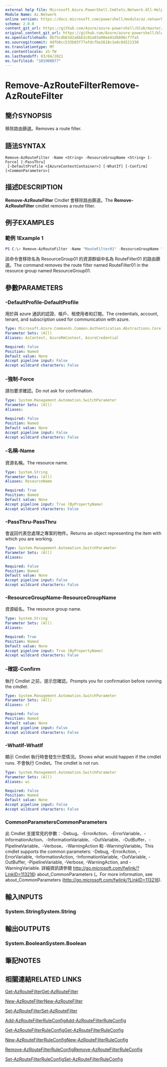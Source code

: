 ```yaml
---
external help file: Microsoft.Azure.PowerShell.Cmdlets.Network.dll-Help.xml
Module Name: Az.Network
online version: https://docs.microsoft.com/powershell/module/az.network/remove-azroutefilter
schema: 2.0.0
content_git_url: https://github.com/Azure/azure-powershell/blob/master/src/Network/Network/help/Remove-AzRouteFilter.md
original_content_git_url: https://github.com/Azure/azure-powershell/blob/master/src/Network/Network/help/Remove-AzRouteFilter.md
ms.openlocfilehash: 0b75cdb63d2a8bb3c01a93a90ee01db096cf7fa5
ms.sourcegitcommit: 4dfb0cc533b83f77afdcfbe2618c1e6c8d221330
ms.translationtype: MT
ms.contentlocale: zh-TW
ms.lasthandoff: 03/04/2021
ms.locfileid: "101908077"
---
```

# <span data-ttu-id="79901-101">Remove-AzRouteFilter</span><span class="sxs-lookup"><span data-stu-id="79901-101">Remove-AzRouteFilter</span></span>

## <span data-ttu-id="79901-102">簡介</span><span class="sxs-lookup"><span data-stu-id="79901-102">SYNOPSIS</span></span>
<span data-ttu-id="79901-103">移除路由篩選。</span><span class="sxs-lookup"><span data-stu-id="79901-103">Removes a route filter.</span></span>

## <span data-ttu-id="79901-104">語法</span><span class="sxs-lookup"><span data-stu-id="79901-104">SYNTAX</span></span>

```
Remove-AzRouteFilter -Name <String> -ResourceGroupName <String> [-Force] [-PassThru]
 [-DefaultProfile <IAzureContextContainer>] [-WhatIf] [-Confirm] [<CommonParameters>]
```

## <span data-ttu-id="79901-105">描述</span><span class="sxs-lookup"><span data-stu-id="79901-105">DESCRIPTION</span></span>
<span data-ttu-id="79901-106">**Remove-AzRouteFilter** Cmdlet 會移除路由篩選。</span><span class="sxs-lookup"><span data-stu-id="79901-106">The **Remove-AzRouteFilter** cmdlet removes a route filter.</span></span>

## <span data-ttu-id="79901-107">例子</span><span class="sxs-lookup"><span data-stu-id="79901-107">EXAMPLES</span></span>

### <span data-ttu-id="79901-108">範例 1</span><span class="sxs-lookup"><span data-stu-id="79901-108">Example 1</span></span>
```powershell
PS C:\> Remove-AzRouteFilter -Name "RouteFilter01" -ResourceGroupName "ResourceGroup01"
```

<span data-ttu-id="79901-109">該命令會移除名為 ResourceGroup01 的資源群組中名為 RouteFilter01 的路由篩選。</span><span class="sxs-lookup"><span data-stu-id="79901-109">The command removes the route filter named RouteFilter01 in the resource group named ResourceGroup01.</span></span>

## <span data-ttu-id="79901-110">參數</span><span class="sxs-lookup"><span data-stu-id="79901-110">PARAMETERS</span></span>

### <span data-ttu-id="79901-111">-DefaultProfile</span><span class="sxs-lookup"><span data-stu-id="79901-111">-DefaultProfile</span></span>
<span data-ttu-id="79901-112">用於與 azure 通訊的認證、帳戶、租使用者和訂閱。</span><span class="sxs-lookup"><span data-stu-id="79901-112">The credentials, account, tenant, and subscription used for communication with azure.</span></span>

```yaml
Type: Microsoft.Azure.Commands.Common.Authentication.Abstractions.Core.IAzureContextContainer
Parameter Sets: (All)
Aliases: AzContext, AzureRmContext, AzureCredential

Required: False
Position: Named
Default value: None
Accept pipeline input: False
Accept wildcard characters: False
```

### <span data-ttu-id="79901-113">-強制</span><span class="sxs-lookup"><span data-stu-id="79901-113">-Force</span></span>
<span data-ttu-id="79901-114">請勿要求確認。</span><span class="sxs-lookup"><span data-stu-id="79901-114">Do not ask for confirmation.</span></span>

```yaml
Type: System.Management.Automation.SwitchParameter
Parameter Sets: (All)
Aliases:

Required: False
Position: Named
Default value: None
Accept pipeline input: False
Accept wildcard characters: False
```

### <span data-ttu-id="79901-115">-名稱</span><span class="sxs-lookup"><span data-stu-id="79901-115">-Name</span></span>
<span data-ttu-id="79901-116">資源名稱。</span><span class="sxs-lookup"><span data-stu-id="79901-116">The resource name.</span></span>

```yaml
Type: System.String
Parameter Sets: (All)
Aliases: ResourceName

Required: True
Position: Named
Default value: None
Accept pipeline input: True (ByPropertyName)
Accept wildcard characters: False
```

### <span data-ttu-id="79901-117">-PassThru</span><span class="sxs-lookup"><span data-stu-id="79901-117">-PassThru</span></span>
<span data-ttu-id="79901-118">會返回代表您處理之專案的物件。</span><span class="sxs-lookup"><span data-stu-id="79901-118">Returns an object representing the item with which you are working.</span></span>

```yaml
Type: System.Management.Automation.SwitchParameter
Parameter Sets: (All)
Aliases:

Required: False
Position: Named
Default value: None
Accept pipeline input: False
Accept wildcard characters: False
```

### <span data-ttu-id="79901-119">-ResourceGroupName</span><span class="sxs-lookup"><span data-stu-id="79901-119">-ResourceGroupName</span></span>
<span data-ttu-id="79901-120">資源組名。</span><span class="sxs-lookup"><span data-stu-id="79901-120">The resource group name.</span></span>

```yaml
Type: System.String
Parameter Sets: (All)
Aliases:

Required: True
Position: Named
Default value: None
Accept pipeline input: True (ByPropertyName)
Accept wildcard characters: False
```

### <span data-ttu-id="79901-121">-確認</span><span class="sxs-lookup"><span data-stu-id="79901-121">-Confirm</span></span>
<span data-ttu-id="79901-122">執行 Cmdlet 之前，提示您確認。</span><span class="sxs-lookup"><span data-stu-id="79901-122">Prompts you for confirmation before running the cmdlet.</span></span>

```yaml
Type: System.Management.Automation.SwitchParameter
Parameter Sets: (All)
Aliases: cf

Required: False
Position: Named
Default value: None
Accept pipeline input: False
Accept wildcard characters: False
```

### <span data-ttu-id="79901-123">-WhatIf</span><span class="sxs-lookup"><span data-stu-id="79901-123">-WhatIf</span></span>
<span data-ttu-id="79901-124">顯示 Cmdlet 執行時會發生什麼情況。</span><span class="sxs-lookup"><span data-stu-id="79901-124">Shows what would happen if the cmdlet runs.</span></span>
<span data-ttu-id="79901-125">不會執行 Cmdlet。</span><span class="sxs-lookup"><span data-stu-id="79901-125">The cmdlet is not run.</span></span>

```yaml
Type: System.Management.Automation.SwitchParameter
Parameter Sets: (All)
Aliases: wi

Required: False
Position: Named
Default value: None
Accept pipeline input: False
Accept wildcard characters: False
```

### <span data-ttu-id="79901-126">CommonParameters</span><span class="sxs-lookup"><span data-stu-id="79901-126">CommonParameters</span></span>
<span data-ttu-id="79901-127">此 Cmdlet 支援常見的參數：-Debug、-ErrorAction、-ErrorVariable、-InformationAction、-InformationVariable、-OutVariable、-OutBuffer、-PipelineVariable、-Verbose、-WarningAction 和 -WarningVariable。</span><span class="sxs-lookup"><span data-stu-id="79901-127">This cmdlet supports the common parameters: -Debug, -ErrorAction, -ErrorVariable, -InformationAction, -InformationVariable, -OutVariable, -OutBuffer, -PipelineVariable, -Verbose, -WarningAction, and -WarningVariable.</span></span> <span data-ttu-id="79901-128">詳細資訊請參閱 http://go.microsoft.com/fwlink/?LinkID=113216) about_CommonParameters (。</span><span class="sxs-lookup"><span data-stu-id="79901-128">For more information, see about_CommonParameters (http://go.microsoft.com/fwlink/?LinkID=113216).</span></span>

## <span data-ttu-id="79901-129">輸入</span><span class="sxs-lookup"><span data-stu-id="79901-129">INPUTS</span></span>

### <span data-ttu-id="79901-130">System.String</span><span class="sxs-lookup"><span data-stu-id="79901-130">System.String</span></span>

## <span data-ttu-id="79901-131">輸出</span><span class="sxs-lookup"><span data-stu-id="79901-131">OUTPUTS</span></span>

### <span data-ttu-id="79901-132">System.Boolean</span><span class="sxs-lookup"><span data-stu-id="79901-132">System.Boolean</span></span>

## <span data-ttu-id="79901-133">筆記</span><span class="sxs-lookup"><span data-stu-id="79901-133">NOTES</span></span>

## <span data-ttu-id="79901-134">相關連結</span><span class="sxs-lookup"><span data-stu-id="79901-134">RELATED LINKS</span></span>

[<span data-ttu-id="79901-135">Get-AzRouteFilter</span><span class="sxs-lookup"><span data-stu-id="79901-135">Get-AzRouteFilter</span></span>](./Get-AzRouteFilter.md)

[<span data-ttu-id="79901-136">New-AzRouteFilter</span><span class="sxs-lookup"><span data-stu-id="79901-136">New-AzRouteFilter</span></span>](./New-AzRouteFilter.md)

[<span data-ttu-id="79901-137">Set-AzRouteFilter</span><span class="sxs-lookup"><span data-stu-id="79901-137">Set-AzRouteFilter</span></span>](./Set-AzRouteFilter.md)

[<span data-ttu-id="79901-138">Add-AzRouteFilterRuleConfig</span><span class="sxs-lookup"><span data-stu-id="79901-138">Add-AzRouteFilterRuleConfig</span></span>](./Add-AzRouteFilterRuleConfig.md)

[<span data-ttu-id="79901-139">Get-AzRouteFilterRuleConfig</span><span class="sxs-lookup"><span data-stu-id="79901-139">Get-AzRouteFilterRuleConfig</span></span>](./Get-AzRouteFilterRuleConfig.md)

[<span data-ttu-id="79901-140">New-AzRouteFilterRuleConfig</span><span class="sxs-lookup"><span data-stu-id="79901-140">New-AzRouteFilterRuleConfig</span></span>](./New-AzRouteFilterRuleConfig.md)

[<span data-ttu-id="79901-141">Remove-AzRouteFilterRuleConfig</span><span class="sxs-lookup"><span data-stu-id="79901-141">Remove-AzRouteFilterRuleConfig</span></span>](./Remove-AzRouteFilterRuleConfig.md)

[<span data-ttu-id="79901-142">Set-AzRouteFilterRuleConfig</span><span class="sxs-lookup"><span data-stu-id="79901-142">Set-AzRouteFilterRuleConfig</span></span>](./Set-AzRouteFilterRuleConfig.md)
